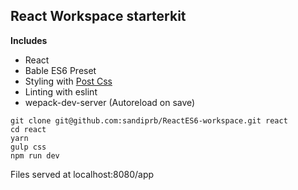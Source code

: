 ## React Workspace starterkit

**Includes**
- React
- Bable ES6 Preset
- Styling with [Post Css](https://github.com/postcss/postcss)
- Linting with eslint
- wepack-dev-server (Autoreload on save)

```
git clone git@github.com:sandiprb/ReactES6-workspace.git react
cd react
yarn 
gulp css
npm run dev
```
Files served at localhost:8080/app
